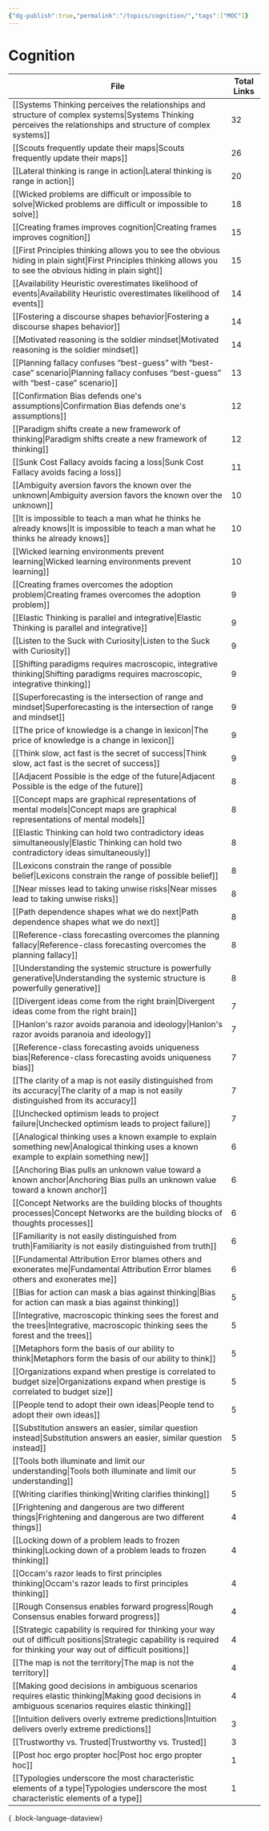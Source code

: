 ```yaml
---
{"dg-publish":true,"permalink":"/topics/cognition/","tags":["MOC"]}
---
```


# Cognition

| File                                                                                                                                                                        | Total Links |
| --------------------------------------------------------------------------------------------------------------------------------------------------------------------------- | ----------- |
| [[Systems Thinking perceives the relationships and structure of complex systems\|Systems Thinking perceives the relationships and structure of complex systems]]         | 32          |
| [[Scouts frequently update their maps\|Scouts frequently update their maps]]                                                                                             | 26          |
| [[Lateral thinking is range in action\|Lateral thinking is range in action]]                                                                                             | 20          |
| [[Wicked problems are difficult or impossible to solve\|Wicked problems are difficult or impossible to solve]]                                                           | 18          |
| [[Creating frames improves cognition\|Creating frames improves cognition]]                                                                                               | 15          |
| [[First Principles thinking allows you to see the obvious hiding in plain sight\|First Principles thinking allows you to see the obvious hiding in plain sight]]         | 15          |
| [[Availability Heuristic overestimates likelihood of events\|Availability Heuristic overestimates likelihood of events]]                                                 | 14          |
| [[Fostering a discourse shapes behavior\|Fostering a discourse shapes behavior]]                                                                                         | 14          |
| [[Motivated reasoning is the soldier mindset\|Motivated reasoning is the soldier mindset]]                                                                               | 14          |
| [[Planning fallacy confuses “best-guess” with “best-case” scenario\|Planning fallacy confuses “best-guess” with “best-case” scenario]]                                   | 13          |
| [[Confirmation Bias defends one's assumptions\|Confirmation Bias defends one's assumptions]]                                                                             | 12          |
| [[Paradigm shifts create a new framework of thinking\|Paradigm shifts create a new framework of thinking]]                                                               | 12          |
| [[Sunk Cost Fallacy avoids facing a loss\|Sunk Cost Fallacy avoids facing a loss]]                                                                                       | 11          |
| [[Ambiguity aversion favors the known over the unknown\|Ambiguity aversion favors the known over the unknown]]                                                           | 10          |
| [[It is impossible to teach a man what he thinks he already knows\|It is impossible to teach a man what he thinks he already knows]]                                     | 10          |
| [[Wicked learning environments prevent learning\|Wicked learning environments prevent learning]]                                                                         | 10          |
| [[Creating frames overcomes the adoption problem\|Creating frames overcomes the adoption problem]]                                                                       | 9           |
| [[Elastic Thinking is parallel and integrative\|Elastic Thinking is parallel and integrative]]                                                                           | 9           |
| [[Listen to the Suck with Curiosity\|Listen to the Suck with Curiosity]]                                                                                                 | 9           |
| [[Shifting paradigms requires macroscopic, integrative thinking\|Shifting paradigms requires macroscopic, integrative thinking]]                                         | 9           |
| [[Superforecasting is the intersection of range and mindset\|Superforecasting is the intersection of range and mindset]]                                                 | 9           |
| [[The price of knowledge is a change in lexicon\|The price of knowledge is a change in lexicon]]                                                                         | 9           |
| [[Think slow, act fast is the secret of success\|Think slow, act fast is the secret of success]]                                                                         | 9           |
| [[Adjacent Possible is the edge of the future\|Adjacent Possible is the edge of the future]]                                                                             | 8           |
| [[Concept maps are graphical representations of mental models\|Concept maps are graphical representations of mental models]]                                             | 8           |
| [[Elastic Thinking can hold two contradictory ideas simultaneously\|Elastic Thinking can hold two contradictory ideas simultaneously]]                                   | 8           |
| [[Lexicons constrain the range of possible belief\|Lexicons constrain the range of possible belief]]                                                                     | 8           |
| [[Near misses lead to taking unwise risks\|Near misses lead to taking unwise risks]]                                                                                     | 8           |
| [[Path dependence shapes what we do next\|Path dependence shapes what we do next]]                                                                                       | 8           |
| [[Reference-class forecasting overcomes the planning fallacy\|Reference-class forecasting overcomes the planning fallacy]]                                               | 8           |
| [[Understanding the systemic structure is powerfully generative\|Understanding the systemic structure is powerfully generative]]                                         | 8           |
| [[Divergent ideas come from the right brain\|Divergent ideas come from the right brain]]                                                                                 | 7           |
| [[Hanlon's razor avoids paranoia and ideology\|Hanlon's razor avoids paranoia and ideology]]                                                                             | 7           |
| [[Reference-class forecasting avoids uniqueness bias\|Reference-class forecasting avoids uniqueness bias]]                                                               | 7           |
| [[The clarity of a map is not easily distinguished from its accuracy\|The clarity of a map is not easily distinguished from its accuracy]]                               | 7           |
| [[Unchecked optimism leads to project failure\|Unchecked optimism leads to project failure]]                                                                             | 7           |
| [[Analogical thinking uses a known example to explain something new\|Analogical thinking uses a known example to explain something new]]                                 | 6           |
| [[Anchoring Bias pulls an unknown value toward a known anchor\|Anchoring Bias pulls an unknown value toward a known anchor]]                                             | 6           |
| [[Concept Networks are the building blocks of thoughts processes\|Concept Networks are the building blocks of thoughts processes]]                                       | 6           |
| [[Familiarity is not easily distinguished from truth\|Familiarity is not easily distinguished from truth]]                                                               | 6           |
| [[Fundamental Attribution Error blames others and exonerates me\|Fundamental Attribution Error blames others and exonerates me]]                                         | 6           |
| [[Bias for action can mask a bias against thinking\|Bias for action can mask a bias against thinking]]                                                                   | 5           |
| [[Integrative, macroscopic thinking sees the forest and the trees\|Integrative, macroscopic thinking sees the forest and the trees]]                                     | 5           |
| [[Metaphors form the basis of our ability to think\|Metaphors form the basis of our ability to think]]                                                                   | 5           |
| [[Organizations expand when prestige is correlated to budget size\|Organizations expand when prestige is correlated to budget size]]                                     | 5           |
| [[People tend to adopt their own ideas\|People tend to adopt their own ideas]]                                                                                           | 5           |
| [[Substitution answers an easier, similar question instead\|Substitution answers an easier, similar question instead]]                                                   | 5           |
| [[Tools both illuminate and limit our understanding\|Tools both illuminate and limit our understanding]]                                                                 | 5           |
| [[Writing clarifies thinking\|Writing clarifies thinking]]                                                                                                               | 5           |
| [[Frightening and dangerous are two different things\|Frightening and dangerous are two different things]]                                                               | 4           |
| [[Locking down of a problem leads to frozen thinking\|Locking down of a problem leads to frozen thinking]]                                                               | 4           |
| [[Occam's razor leads to first principles thinking\|Occam's razor leads to first principles thinking]]                                                                   | 4           |
| [[Rough Consensus enables forward progress\|Rough Consensus enables forward progress]]                                                                                   | 4           |
| [[Strategic capability is required for thinking your way out of difficult positions\|Strategic capability is required for thinking your way out of difficult positions]] | 4           |
| [[The map is not the territory\|The map is not the territory]]                                                                                                           | 4           |
| [[Making good decisions in ambiguous scenarios requires elastic thinking\|Making good decisions in ambiguous scenarios requires elastic thinking]]                       | 4           |
| [[Intuition delivers overly extreme predictions\|Intuition delivers overly extreme predictions]]                                                                         | 3           |
| [[Trustworthy vs. Trusted\|Trustworthy vs. Trusted]]                                                                                                                     | 3           |
| [[Post hoc ergo propter hoc\|Post hoc ergo propter hoc]]                                                                                                                 | 1           |
| [[Typologies underscore the most characteristic elements of a type\|Typologies underscore the most characteristic elements of a type]]                                   | 1           |

{ .block-language-dataview}
